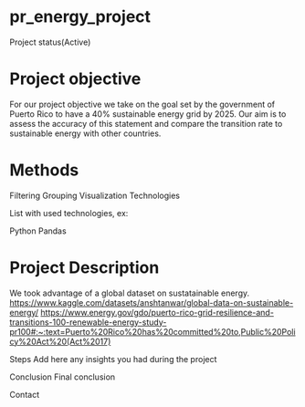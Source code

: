 # pr_energy_project
Project status(Active)

# Project objective
For our project objective we take on the goal set by the government of Puerto Rico to have a 40% sustainable energy grid by 2025. 
Our aim is to assess the accuracy of this statement and compare the transition rate to sustainable energy with other countries. 

# Methods

Filtering
Grouping
Visualization
Technologies

List with used technologies, ex:

Python
Pandas

# Project Description
We took advantage of a global dataset on sustatainable energy. 
https://www.kaggle.com/datasets/anshtanwar/global-data-on-sustainable-energy/
https://www.energy.gov/gdo/puerto-rico-grid-resilience-and-transitions-100-renewable-energy-study-pr100#:~:text=Puerto%20Rico%20has%20committed%20to,Public%20Policy%20Act%20(Act%2017)

Steps
Add here any insights you had during the project

Conclusion
Final conclusion

Contact
